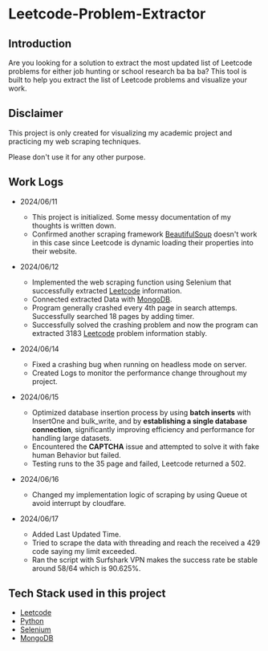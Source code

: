 # Leetcode-Problem-Extractor

## Introduction

Are you looking for a solution to extract the most updated list of Leetcode problems for either job hunting or school research ba ba ba?
This tool is built to help you extract the list of Leetcode problems and visualize your work.

## Disclaimer

This project is only created for visualizing my academic project and practicing my web scraping techniques.

Please don't use it for any other purpose.

## Work Logs

- 2024/06/11 
    - This project is initialized. Some messy documentation of my thoughts is written down.
    - Confirmed another scraping framework [BeautifulSoup](https://www.crummy.com/software/BeautifulSoup/bs4/doc/) doesn't work in this case since Leetcode is dynamic loading their properties into their website.

- 2024/06/12 
    - Implemented the web scraping function using Selenium that successfully extracted [Leetcode](https://leetcode.com/) information.
    - Connected extracted Data with [MongoDB](https://www.mongodb.com).
    - Program generally crashed every 4th page in search attemps. Successfully searched 18 pages by adding timer.
    - Successfully solved the crashing problem and now the program can extracted 3183 [Leetcode](https://leetcode.com/) problem information stably.
- 2024/06/14
    - Fixed a crashing bug when running on headless mode on server.
    - Created Logs to monitor the performance change throughout my project.
- 2024/06/15
    - Optimized database insertion process by using **batch inserts** with InsertOne and bulk_write, and by **establishing a single database connection**, significantly improving efficiency and performance for handling large datasets.
    - Encountered the **CAPTCHA** issue and attempted to solve it with fake human Behavior but failed.
    - Testing runs to the 35 page and failed, Leetcode returned a 502.
- 2024/06/16
    - Changed my implementation logic of scraping by using Queue ot avoid interrupt by cloudfare. 
- 2024/06/17
    - Added Last Updated Time.
    - Tried to scrape the data with threading and reach the received a 429 code saying my limit exceeded.
    - Ran the script with Surfshark VPN makes the success rate be stable around 58/64 which is 90.625%.

## Tech Stack used in this project

- [Leetcode](https://leetcode.com/)
- [Python](https://www.python.org)
- [Selenium](https://www.selenium.dev)
- [MongoDB](https://www.mongodb.com)

<!-- - Vite
- MongoDB
- Express js
- React js
- Node js
- RabbitMQ -->
